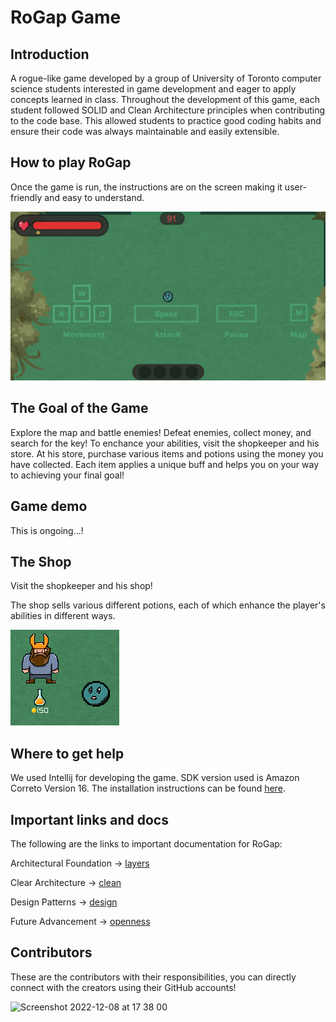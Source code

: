 # RoGap Game

## Introduction
A rogue-like game developed by a group of University of Toronto computer science students interested in game development and eager to apply concepts learned in class. Throughout the development of this game, each student followed SOLID and Clean Architecture principles when contributing to the code base. This allowed students to practice good coding habits and ensure their code was always maintainable and easily extensible.

## How to play RoGap
Once the game is run, the instructions are on the screen making it user-friendly and easy to understand.

![the instructions screen](https://github.com/CSC207-2022F-UofT/course-project-rogap-game/blob/main/screenshots/instructionScreen.png?raw=true)

## The Goal of the Game
Explore the map and battle enemies! Defeat enemies, collect money, and search for the key! To enchance your abilities, visit the shopkeeper and his store. At his store, purchase various items and potions using the money you have collected. Each item applies a unique buff and helps you on your way to achieving your final goal!

## Game demo
This is ongoing...!

## The Shop
Visit the shopkeeper and his shop!

The shop sells various different potions, each of which enhance the player's abilities in different ways.

![close up of the player, shopkeeper, and potion](https://github.com/CSC207-2022F-UofT/course-project-rogap-game/blob/main/screenshots/spriteCloseUp.png?raw=true)
## Where to get help
We used Intellij for developing the game. SDK version used is Amazon Correto Version 16. The installation instructions can be found [here](https://intellij-support.jetbrains.com/hc/en-us/community/posts/360004337880-Setting-Amazon-Corretto-11-as-Project-SDK).

## Important links and docs
The following are the links to important documentation for RoGap:

Architectural Foundation → [layers](https://github.com/CSC207-2022F-UofT/course-project-rogap-game/wiki)

Clear Architecture → [clean](https://github.com/CSC207-2022F-UofT/course-project-rogap-game/wiki/Clean-Architecture)

Design Patterns → [design](https://github.com/CSC207-2022F-UofT/course-project-rogap-game/wiki/Design-Patterns)

Future Advancement → [openness](https://github.com/CSC207-2022F-UofT/course-project-rogap-game/wiki/Future-Advancement)



## Contributors
These are the contributors with their responsibilities, you can directly connect with the creators using their GitHub accounts!

<img width="696" alt="Screenshot 2022-12-08 at 17 38 00" src="https://user-images.githubusercontent.com/94993837/206581961-3c1152b4-2213-49d2-b795-84768539341f.png">


